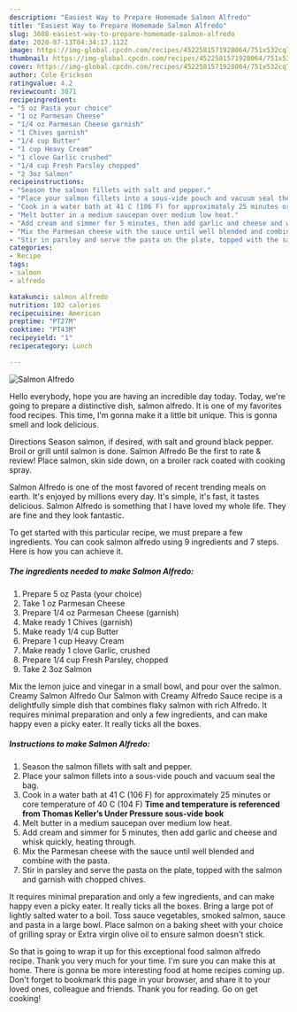 ```yaml
---
description: "Easiest Way to Prepare Homemade Salmon Alfredo"
title: "Easiest Way to Prepare Homemade Salmon Alfredo"
slug: 3608-easiest-way-to-prepare-homemade-salmon-alfredo
date: 2020-07-13T04:34:17.112Z
image: https://img-global.cpcdn.com/recipes/4522581571928064/751x532cq70/salmon-alfredo-recipe-main-photo.jpg
thumbnail: https://img-global.cpcdn.com/recipes/4522581571928064/751x532cq70/salmon-alfredo-recipe-main-photo.jpg
cover: https://img-global.cpcdn.com/recipes/4522581571928064/751x532cq70/salmon-alfredo-recipe-main-photo.jpg
author: Cole Erickson
ratingvalue: 4.2
reviewcount: 3071
recipeingredient:
- "5 oz Pasta your choice"
- "1 oz Parmesan Cheese"
- "1/4 oz Parmesan Cheese garnish"
- "1 Chives garnish"
- "1/4 cup Butter"
- "1 cup Heavy Cream"
- "1 clove Garlic crushed"
- "1/4 cup Fresh Parsley chopped"
- "2 3oz Salmon"
recipeinstructions:
- "Season the salmon fillets with salt and pepper."
- "Place your salmon fillets into a sous-vide pouch and vacuum seal the bag."
- "Cook in a water bath at 41 C (106 F) for approximately 25 minutes or core temperature of 40 C (104 F)  **Time and temperature is referenced from Thomas Keller’s Under Pressure sous-vide book**"
- "Melt butter in a medium saucepan over medium low heat."
- "Add cream and simmer for 5 minutes, then add garlic and cheese and whisk quickly, heating through."
- "Mix the Parmesan cheese with the sauce until well blended and combine with the pasta."
- "Stir in parsley and serve the pasta on the plate, topped with the salmon and garnish with chopped chives."
categories:
- Recipe
tags:
- salmon
- alfredo

katakunci: salmon alfredo 
nutrition: 102 calories
recipecuisine: American
preptime: "PT27M"
cooktime: "PT43M"
recipeyield: "1"
recipecategory: Lunch

---
```



![Salmon Alfredo](https://img-global.cpcdn.com/recipes/4522581571928064/751x532cq70/salmon-alfredo-recipe-main-photo.jpg)

Hello everybody, hope you are having an incredible day today. Today, we're going to prepare a distinctive dish, salmon alfredo. It is one of my favorites food recipes. This time, I'm gonna make it a little bit unique. This is gonna smell and look delicious.

Directions Season salmon, if desired, with salt and ground black pepper. Broil or grill until salmon is done. Salmon Alfredo Be the first to rate &amp; review! Place salmon, skin side down, on a broiler rack coated with cooking spray.

Salmon Alfredo is one of the most favored of recent trending meals on earth. It's enjoyed by millions every day. It's simple, it's fast, it tastes delicious. Salmon Alfredo is something that I have loved my whole life. They are fine and they look fantastic.


To get started with this particular recipe, we must prepare a few ingredients. You can cook salmon alfredo using 9 ingredients and 7 steps. Here is how you can achieve it.

<!--inarticleads1-->

##### The ingredients needed to make Salmon Alfredo:

1. Prepare 5 oz Pasta (your choice)
1. Take 1 oz Parmesan Cheese
1. Prepare 1/4 oz Parmesan Cheese (garnish)
1. Make ready 1 Chives (garnish)
1. Make ready 1/4 cup Butter
1. Prepare 1 cup Heavy Cream
1. Make ready 1 clove Garlic, crushed
1. Prepare 1/4 cup Fresh Parsley, chopped
1. Take 2 3oz Salmon


Mix the lemon juice and vinegar in a small bowl, and pour over the salmon. Creamy Salmon Alfredo Our Salmon with Creamy Alfredo Sauce recipe is a delightfully simple dish that combines flaky salmon with rich Alfredo. It requires minimal preparation and only a few ingredients, and can make happy even a picky eater. It really ticks all the boxes. 

<!--inarticleads2-->

##### Instructions to make Salmon Alfredo:

1. Season the salmon fillets with salt and pepper.
1. Place your salmon fillets into a sous-vide pouch and vacuum seal the bag.
1. Cook in a water bath at 41 C (106 F) for approximately 25 minutes or core temperature of 40 C (104 F)  **Time and temperature is referenced from Thomas Keller’s Under Pressure sous-vide book**
1. Melt butter in a medium saucepan over medium low heat.
1. Add cream and simmer for 5 minutes, then add garlic and cheese and whisk quickly, heating through.
1. Mix the Parmesan cheese with the sauce until well blended and combine with the pasta.
1. Stir in parsley and serve the pasta on the plate, topped with the salmon and garnish with chopped chives.


It requires minimal preparation and only a few ingredients, and can make happy even a picky eater. It really ticks all the boxes. Bring a large pot of lightly salted water to a boil. Toss sauce vegetables, smoked salmon, sauce and pasta in a large bowl. Place salmon on a baking sheet with your choice of grilling spray or Extra virgin olive oil to ensure salmon doesn&#39;t stick. 

So that is going to wrap it up for this exceptional food salmon alfredo recipe. Thank you very much for your time. I'm sure you can make this at home. There is gonna be more interesting food at home recipes coming up. Don't forget to bookmark this page in your browser, and share it to your loved ones, colleague and friends. Thank you for reading. Go on get cooking!
